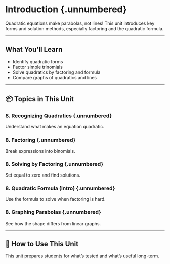 # Introduction {.unnumbered}

Quadratic equations make parabolas, not lines! This unit introduces key forms and solution methods, especially factoring and the quadratic formula.

---

## What You’ll Learn

- Identify quadratic forms
- Factor simple trinomials
- Solve quadratics by factoring and formula
- Compare graphs of quadratics and lines

---

## 📦 Topics in This Unit

###  8. Recognizing Quadratics {.unnumbered}
Understand what makes an equation quadratic.

###  8. Factoring {.unnumbered}
Break expressions into binomials.

###  8. Solving by Factoring {.unnumbered}
Set equal to zero and find solutions.

###  8. Quadratic Formula (Intro) {.unnumbered}
Use the formula to solve when factoring is hard.

###  8. Graphing Parabolas {.unnumbered}
See how the shape differs from linear graphs.

---

## 🧭 How to Use This Unit

This unit prepares students for what’s tested and what’s useful long-term.
